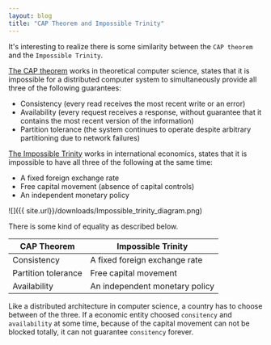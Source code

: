 ```yaml
---
layout: blog
title: "CAP Theorem and Impossible Trinity"
---
```


It's interesting to realize there is some similarity between the `CAP theorem` and the `Impossible Trinity`.

[The CAP theorem](https://en.wikipedia.org/wiki/CAP_theorem) works in theoretical computer science, states that it is impossible for a distributed computer system to simultaneously provide all three of the following guarantees:

- Consistency (every read receives the most recent write or an error)
- Availability (every request receives a response, without guarantee that it contains the most recent version of the information)
- Partition tolerance (the system continues to operate despite arbitrary partitioning due to network failures)

[The Impossible Trinity](https://en.wikipedia.org/wiki/Impossible_trinity) works in international economics, states that it is impossible to have all three of the following at the same time:

- A fixed foreign exchange rate
- Free capital movement (absence of capital controls)
- An independent monetary policy

![]({{ site.url}}/downloads/Impossible_trinity_diagram.png)

There is some kind of equality as described below.

| CAP Theorem | Impossible Trinity |
| --- | --- |
| Consistency | A fixed foreign exchange rate |
| Partition tolerance | Free capital movement |
| Availability | An independent monetary policy |

Like a distributed architecture in computer science, a country has to choose between of the three. If a economic entity choosed `consitency` and `availability` at some time, because of the capital movement can not be blocked totally, it can not guarantee `consitency` forever.

